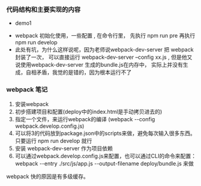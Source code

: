 ### 代码结构和主要实现的内容

- demo1
 + webpack 初始化使用，一些配置 , 在命令行里， 先执行 npm run pre 再执行 npm run develop
 + 此处有坑，为什么这样说呢，因为老师说webpack-dev-server 把 webpack 封装了一次，
 可以直接运行 webpack-dev-server –config xx.js  ,
  但是他又说使用webpack-dev-server 生成的bundle.js在内存中，
  实际上并没有生成，自相矛盾，我觉的是错的，因为根本运行不了

### webpack 笔记

1. 安装webpack
2. 初步搭建项目和配置(deploy中的index.html是手动拷贝进去的)
3. 指定一个文件，来运行webpack的编译 (webpack --config webpack.develop.config.js)
4. 可以将3的代码放到package.json中的scripts来做，避免每次输入很多东西。只要运行 npm run develop 就行
5. 安装 webpack-dev-server 作为项目依赖
6. 可以通过webpack.develop.config.js来配置，也可以通过CLI的命令来配置：
webpack --entry ./src/js/app.js --output-filename deploy/bundle.js 来做

webpack 快的原因是有多级缓存。







